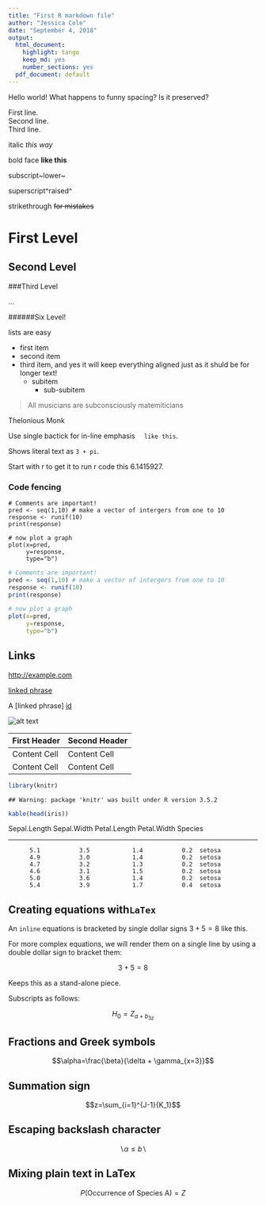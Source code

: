 ```yaml
---
title: "First R markdown file"
author: "Jessica Cole"
date: "September 4, 2018"
output:
  html_document: 
    highlight: tango
    keep_md: yes
    number_sections: yes
  pdf_document: default
---
```




Hello world!   What happens to funny spacing?        Is it preserved?

First line.   
Second line.   
Third line.    

italic *this way*

bold face **like this**

subscript~lower~

superscript^raised^

strikethrough ~~for mistakes~~

# First Level

## Second Level

###Third Level

...

######Six Level!


lists are easy

- first item
- second item
- third item, and yes it will keep everything aligned just as it shuld be for longer text!
    - subitem
        - sub-subitem
        
>All musicians are subconsciously matemiticians

Thelonious Monk

Use single bactick for in-line emphasis `  like this`.

Shows literal text as `3 + pi`.

Start with r to get it to run r code this 6.1415927. 


### Code fencing

```
# Comments are important!
pred <- seq(1,10) # make a vector of intergers from one to 10
response <- runif(10)
print(response)

# now plot a graph
plot(x=pred,
     y=response,
     type="b")
```


```r
# Comments are important!
pred <- seq(1,10) # make a vector of intergers from one to 10
response <- runif(10)
print(response)

# now plot a graph
plot(x=pred,
     y=response,
     type="b")
```
     
## Links

http://example.com

[linked phrase](http://example.com)

A [linked phrase] [id]

[id]: http://example.com/ "Title"


![alt text][id] 

First Header  | Second Header
------------- | -------------
Content Cell  | Content Cell
Content Cell  | Content Cell


```r
library(knitr)
```

```
## Warning: package 'knitr' was built under R version 3.5.2
```

```r
kable(head(iris))
```



 Sepal.Length   Sepal.Width   Petal.Length   Petal.Width  Species 
-------------  ------------  -------------  ------------  --------
          5.1           3.5            1.4           0.2  setosa  
          4.9           3.0            1.4           0.2  setosa  
          4.7           3.2            1.3           0.2  setosa  
          4.6           3.1            1.5           0.2  setosa  
          5.0           3.6            1.4           0.2  setosa  
          5.4           3.9            1.7           0.4  setosa  

## Creating equations with`LaTex`

An `inline` equations is bracketed by single dollar signs $3 + 5 = 8$ like this.

For more complex equations, we will render them on a single line by using a double dollar sign to bracket them:

$$3 + 5 = 8$$

Keeps this as a stand-alone piece.

Subscripts as follows:

$$H_0 = Z_{a + b_{3z}}$$

## Fractions and Greek symbols

$$\alpha=\frac{\beta}{\delta + \gamma_{x=3}}$$

## Summation sign

$$z=\sum_{i=1}^{J-1}{K_1}$$

## Escaping backslash character

$$ \backslash \alpha \le b \backslash$$

## Mixing plain text in LaTex

$$P(\mbox{Occurrence of Species A})=Z$$
